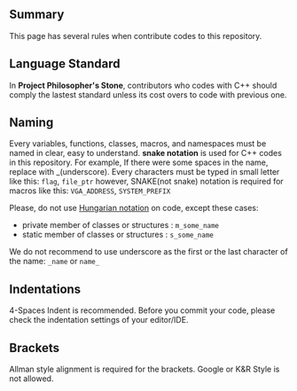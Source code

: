 ## Summary
This page has several rules when contribute codes to this repository.

## Language Standard
In **Project Philosopher's Stone**, contributors who codes with C++ should comply the lastest standard unless its cost overs to code with previous one.

## Naming
Every variables, functions, classes, macros, and namespaces must be named in clear, easy to understand. **snake notation** is used for C++ codes in this repository.
For example, If there were some spaces in the name, replace with _(underscore). Every characters must be typed in small letter like this: `flag`, `file_ptr` however, SNAKE(not snake) notation is required for macros like this: `VGA_ADDRESS`, `SYSTEM_PREFIX`

Please, do not use [Hungarian notation](https://en.wikipedia.org/wiki/Hungarian_notation) on code, except these cases:
 * private member of classes or structures : `m_some_name`
 * static member of classes or structures  : `s_some_name`
 
We do not recommend to use underscore as the first or the last character of the name: `_name` or `name_`

## Indentations
4-Spaces Indent is recommended. Before you commit your code, please check the indentation settings of your editor/IDE.

## Brackets
Allman style alignment is required for the brackets. Google or K&R Style is not allowed.
